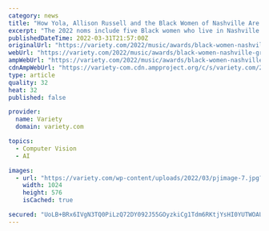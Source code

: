 ```yaml
---
category: news
title: "How Yola, Allison Russell and the Black Women of Nashville Are Changing the Face of Roots Music"
excerpt: "The 2022 noms include five Black women who live in Nashville or are loosely part of the community, with recognition coming as well for Rhiannon Giddens, Valerie June and Allison Russell on the ..."
publishedDateTime: 2022-03-31T21:57:00Z
originalUrl: "https://variety.com/2022/music/awards/black-women-nashville-grammys-americana-country-roots-1235220203/"
webUrl: "https://variety.com/2022/music/awards/black-women-nashville-grammys-americana-country-roots-1235220203/"
ampWebUrl: "https://variety.com/2022/music/awards/black-women-nashville-grammys-americana-country-roots-1235220203/amp/"
cdnAmpWebUrl: "https://variety-com.cdn.ampproject.org/c/s/variety.com/2022/music/awards/black-women-nashville-grammys-americana-country-roots-1235220203/amp/"
type: article
quality: 32
heat: 32
published: false

provider:
  name: Variety
  domain: variety.com

topics:
  - Computer Vision
  - AI

images:
  - url: "https://variety.com/wp-content/uploads/2022/03/pjimage-7.jpg?w=1024"
    width: 1024
    height: 576
    isCached: true

secured: "UoLB+BRx6IVgN3TQ0PiLzQ72DY092J55GOyzkiCg1Tdm6RKtjYsHI0YUTWOAUwWshB3Nh5/pK6GGPI4CfCO2anqMfTKhljkw7NbhaO3Xt4ATZA6Y/SDMcYlm1w38KJDbJ4epLWjsqQs+Kyu6kPYR+FxjMElfGUYR6be1B+2zzIuKYOKpP6yZLcEn93/qxaNCjg73MY78muVSLsUo3IUUpEr4hFL2Lp1jCzcX77z94hY9Ygc+LejmbCX0t2VQuQtvBlOl8K2w6AURDWFj4VVyf2fMLoKZOl29efCCf8UgLb4XVwjvmiQ8iL30rUhQ5oqly5S+oQHsalFdkiKdyRJTckJ3V6JoSAZF8TXTjUVld7I=;Ll3RSNw/2mxFXrzv9DxKxA=="
---
```


